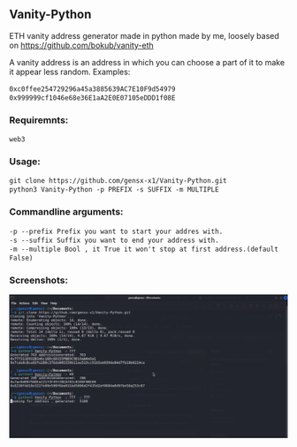 ## Vanity-Python
ETH vanity address generator made in python made by me, loosely based on https://github.com/bokub/vanity-eth

A vanity address is an address in which you can choose a part of it to make it appear less random.
Examples:
```
0xc0ffee254729296a45a3885639AC7E10F9d54979
0x999999cf1046e68e36E1aA2E0E07105eDDD1f08E
```

### Requiremnts:
```
web3
```
### Usage:
```
git clone https://github.com/gensx-x1/Vanity-Python.git
python3 Vanity-Python -p PREFIX -s SUFFIX -m MULTIPLE
```

### Commandline arguments:
```
-p --prefix Prefix you want to start your addres with.
-s --suffix Suffix you want to end your address with.
-m --multiple Bool , it True it won't stop at first address.(default False)
```
### Screenshots:
![1](screenshot.png)
